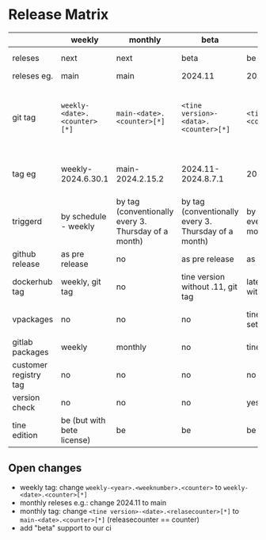 # Release Matrix

| | weekly | monthly | beta  | be | lts | customer | nigthly |
|---|---|---|---|---|---|---|---|
releses	| next	| next | beta	| be	| lts	| customer	| every branch is possible |
releses eg.	| main	| main | 2024.11	| 2023.11	| 2022.11	| metaways/2024.11	| pu/fix/packaging |
git tag	| `weekly-<date>.<counter>[*]`	| `main-<date>.<counter>[*]` | `<tine version>-<data>.<counter>[*]` | `<tine version>.<counter>[*]`	| `<tine version>.<counter>[*]`	| `<customer>-<tine version>-<date>.<counter>[*]`	| not tag =, but version is `nightly-<branch with / replaced by - >-<year>.<month>.<day>-<short commit sha>` |
tag eg	| weekly-2024.6.30.1	| main-2024.2.15.2 | 2024.11-2024.8.7.1 | 2023.11.4	| 2022.11.4	| metaways-2024.11-2024.01.29.3pl16	| nightly-pu-fix-packaging-2024.03.28-g19ebe82e |
triggerd	| by schedule - weekly	| by tag (conventionally every 3. Thursday of a month) | by tag (conventionally every 3. Thursday of a month) | by tag (conventionally every 3. Thursday of a month)	| by tag (conventionally every 3. Thursday of a month)	| by tag / by schedule (depends on the customer)	| schedule / merge request |
github release	| as pre release	| no | as pre release	| as latest	| no	| no	| no |
dockerhub tag	| weekly, git tag	| no | tine version without .11, git tag | latest, tine version without .11, git tag	| no	| no	| no |
vpackages	| no	| no | no	| tine20.com/maintance, set current link	| tine20.com/maintance	| customer repo, set current link, optional	| for debug purposes |
gitlab packages	| weekly	| monthly | no	| tine20.com	| no	| customer name / configurable | no |
| customer registry tag	| no	| no | no | no	| no	| git tag, <customer>-<tine version withouth .11>, latest	| no |
| version check | no | no | no | yes | no | no | no
| tine edition | be (but with bete license) | be | be | be | be | be | - |

## Open changes
+ weekly tag: change `weekly-<year>.<weeknumber>.<counter>` to `weekly-<date>.<counter>[*]`
+ monthly releses e.g.: change 2024.11 to main
+ monthly tag: change `<tine version>-<date>.<relasecounter>[*]` to `main-<date>.<counter>[*]` (releasecounter == counter)
+ add "beta" support to our ci